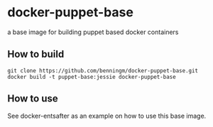 # docker-puppet-base
a base image for building puppet based docker containers

## How to build

```
git clone https://github.com/benningm/docker-puppet-base.git
docker build -t puppet-base:jessie docker-puppet-base
```
## How to use

See docker-entsafter as an example on how to use this base image.
